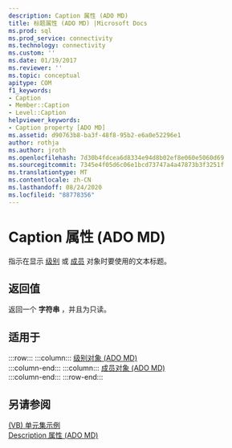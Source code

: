 ```yaml
---
description: Caption 属性 (ADO MD)
title: 标题属性 (ADO MD) |Microsoft Docs
ms.prod: sql
ms.prod_service: connectivity
ms.technology: connectivity
ms.custom: ''
ms.date: 01/19/2017
ms.reviewer: ''
ms.topic: conceptual
apitype: COM
f1_keywords:
- Caption
- Member::Caption
- Level::Caption
helpviewer_keywords:
- Caption property [ADO MD]
ms.assetid: d90763b8-ba3f-48f8-95b2-e6a0e52296e1
author: rothja
ms.author: jroth
ms.openlocfilehash: 7d30b4fdcea6d8334e94d8b02ef8e060e5060d69
ms.sourcegitcommit: 7345e4f05d6c06e1bcd73747a4a47873b3f3251f
ms.translationtype: MT
ms.contentlocale: zh-CN
ms.lasthandoff: 08/24/2020
ms.locfileid: "88778356"
---
```

# <a name="caption-property-ado-md"></a>Caption 属性 (ADO MD)
指示在显示 [级别](./level-object-ado-md.md) 或 [成员](./member-object-ado-md.md) 对象时要使用的文本标题。  
  
## <a name="return-values"></a>返回值  
 返回一个 **字符串** ，并且为只读。  
  
## <a name="applies-to"></a>适用于  

:::row:::
    :::column:::
        [级别对象 (ADO MD)](./level-object-ado-md.md)  
    :::column-end:::
    :::column:::
        [成员对象 (ADO MD)](./member-object-ado-md.md)  
    :::column-end:::
:::row-end:::

## <a name="see-also"></a>另请参阅  
 [ (VB) 单元集示例 ](./cellset-example-vb.md)   
 [Description 属性 (ADO MD)](./description-property-ado-md.md)
